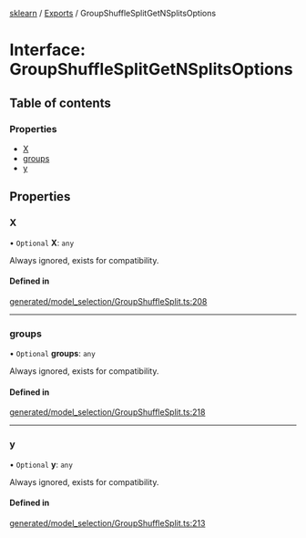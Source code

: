 [sklearn](../readme.md) / [Exports](../modules.md) / GroupShuffleSplitGetNSplitsOptions

# Interface: GroupShuffleSplitGetNSplitsOptions

## Table of contents

### Properties

- [X](GroupShuffleSplitGetNSplitsOptions.md#x)
- [groups](GroupShuffleSplitGetNSplitsOptions.md#groups)
- [y](GroupShuffleSplitGetNSplitsOptions.md#y)

## Properties

### X

• `Optional` **X**: `any`

Always ignored, exists for compatibility.

#### Defined in

[generated/model_selection/GroupShuffleSplit.ts:208](https://github.com/transitive-bullshit/scikit-learn-ts/blob/367336a/packages/sklearn/src/generated/model_selection/GroupShuffleSplit.ts#L208)

___

### groups

• `Optional` **groups**: `any`

Always ignored, exists for compatibility.

#### Defined in

[generated/model_selection/GroupShuffleSplit.ts:218](https://github.com/transitive-bullshit/scikit-learn-ts/blob/367336a/packages/sklearn/src/generated/model_selection/GroupShuffleSplit.ts#L218)

___

### y

• `Optional` **y**: `any`

Always ignored, exists for compatibility.

#### Defined in

[generated/model_selection/GroupShuffleSplit.ts:213](https://github.com/transitive-bullshit/scikit-learn-ts/blob/367336a/packages/sklearn/src/generated/model_selection/GroupShuffleSplit.ts#L213)
